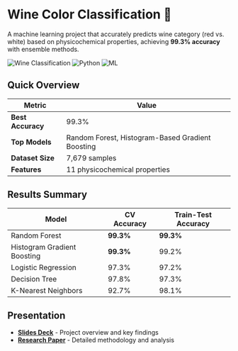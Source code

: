 # Wine Color Classification 🍷

A machine learning project that accurately predicts wine category (red vs. white) based on physicochemical properties, achieving **99.3% accuracy** with ensemble methods.

![Wine Classification](https://img.shields.io/badge/Accuracy-99.3%25-brightgreen)
![Python](https://img.shields.io/badge/Python-3.7%2B-blue)
![ML](https://img.shields.io/badge/Machine%20Learning-Classification-orange)

## Quick Overview

| Metric | Value |
|--------|-------|
| **Best Accuracy** | 99.3% |
| **Top Models** | Random Forest, Histogram-Based Gradient Boosting |
| **Dataset Size** | 7,679 samples |
| **Features** | 11 physicochemical properties |

## Results Summary

| Model | CV Accuracy | Train-Test Accuracy |
|-------|------------|-------------------|
| Random Forest | **99.3%** | **99.3%** |
| Histogram Gradient Boosting | **99.3%** | 99.2% |
| Logistic Regression | 97.3% | 97.2% |
| Decision Tree | 97.8% | 97.3% |
| K-Nearest Neighbors | 92.7% | 98.1% |

## Presentation

- **[Slides Deck](primatijada2024.pdf)** - Project overview and key findings
- **[Research Paper](Predicting_the_primary_category_of_wine_based_on_physicochemical_qualities.pdf)** - Detailed methodology and analysis
